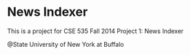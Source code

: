 News Indexer
============

This is a project for CSE 535 Fall 2014 Project 1: News Indexer

@State University of New York at Buffalo
